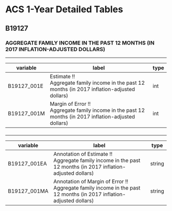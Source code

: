# ACS 1-Year Detailed Tables

## B19127

### AGGREGATE FAMILY INCOME IN THE PAST 12 MONTHS (IN 2017 INFLATION-ADJUSTED DOLLARS)

___

| variable | label | type |
| ----- | ----- | ----- |
| B19127_001E | Estimate !!<br>Aggregate family income in the past 12 months (in 2017 inflation-adjusted dollars) | int |
| B19127_001M | Margin of Error !!<br>Aggregate family income in the past 12 months (in 2017 inflation-adjusted dollars) | int |
### 

___

| variable | label | type |
| ----- | ----- | ----- |
| B19127_001EA | Annotation of Estimate !!<br>Aggregate family income in the past 12 months (in 2017 inflation-adjusted dollars) | string |
| B19127_001MA | Annotation of Margin of Error !!<br>Aggregate family income in the past 12 months (in 2017 inflation-adjusted dollars) | string |

